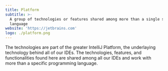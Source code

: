 ```yaml
---
title: Platform
subtitle: >-
  A group of technologies or features shared among more than a single specific
  language
website: 'https://jetbrains.com'
logo: ./platform.png
---
```


The technologies are part of the greater IntelliJ Platform, the underlaying technology behind all of our IDEs. The technologies, features, and functionalities found here are shared among all our IDEs and work with more than a specific programming language.
